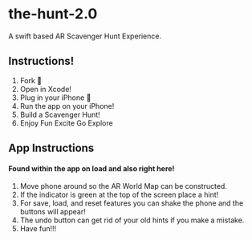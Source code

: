 # the-hunt-2.0
A swift based AR Scavenger Hunt Experience.

## Instructions!
1. Fork 🍴
2. Open in Xcode!
3. Plug in your iPhone 📱
4. Run the app on your iPhone!
5. Build a Scavenger Hunt!
6. Enjoy Fun Excite Go Explore

## App Instructions
#### Found within the app on load and also right here!
1. Move phone around so the AR World Map can be constructed.
2. If the indicator is green at the top of the screen place a hint!
3. For save, load, and reset features you can shake the phone and the buttons will appear!
4. The undo button can get rid of your old hints if you make a mistake.
5. Have fun!!!
